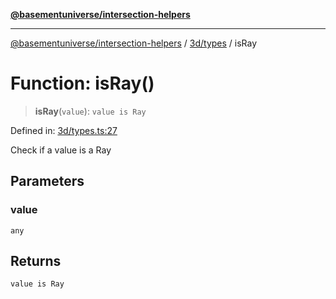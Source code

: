 [**@basementuniverse/intersection-helpers**](../../../README.md)

***

[@basementuniverse/intersection-helpers](../../../README.md) / [3d/types](../README.md) / isRay

# Function: isRay()

> **isRay**(`value`): `value is Ray`

Defined in: [3d/types.ts:27](https://github.com/basementuniverse/intersection-helpers/blob/d942e5cf9ee51dc3854d6fbfe1d84a7ecd83c1ca/src/3d/types.ts#L27)

Check if a value is a Ray

## Parameters

### value

`any`

## Returns

`value is Ray`
